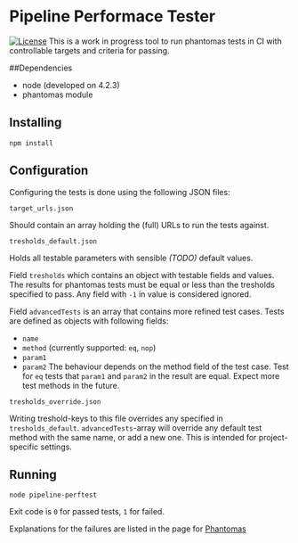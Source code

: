 # Pipeline Performace Tester
[![License](http://img.shields.io/:license-mit-blue.svg?style=flat-square)](http://badges.mit-license.org)
This is a work in progress tool to run phantomas tests in CI with controllable targets and criteria for passing.

##Dependencies
- node (developed on 4.2.3)
- phantomas module

## Installing
```
npm install
```

## Configuration
Configuring the tests is done using the following JSON files:
```
target_urls.json
```
Should contain an array holding the (full) URLs to run the tests against.

```
tresholds_default.json
```
Holds all testable parameters with sensible *(TODO)* default values. 

Field `tresholds` which contains an object with testable fields and values.
The results for phantomas tests must be equal or less than the tresholds specified to pass. Any field with `-1` in value is considered ignored.

Field `advancedTests` is an array that contains more refined test cases. Tests are defined as objects with following fields:
- `name`
- `method` (currently supported: `eq`, `nop`)
- `param1`
- `param2`
The behaviour depends on the method field of the test case. Test for `eq` tests that `param1` and `param2` in the result are equal. 
Expect more test methods in the future.

```
tresholds_override.json
```
Writing treshold-keys to this file overrides any specified in `tresholds_default`. 
`advancedTests`-array will override any default test method with the same name, or add a new one.
This is intended for project-specific settings.

## Running
```
node pipeline-perftest
```
Exit code is `0` for passed tests, `1` for failed.

Explanations for the failures are listed in the page for [Phantomas](https://github.com/macbre/phantomas)
